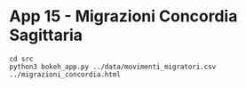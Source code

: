 # App 15 - Migrazioni Concordia Sagittaria

```
cd src
python3 bokeh_app.py ../data/movimenti_migratori.csv ../migrazioni_concordia.html
```
